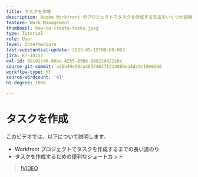 ```yaml
---
title: タスクを作成
description: Adobe Workfront のプロジェクトでタスクを作成する方法をいくつか説明します。
feature: Work Management
thumbnail: how-to-create-tasks.jpeg
type: Tutorial
role: User
level: Intermediate
last-substantial-update: 2023-05-15T00:00:00Z
jira: KT-10151
exl-id: 68102c46-80be-4255-89b8-38022d421c6c
source-git-commit: a25a49e59ca483246271214886ea4dc9c10e8d66
workflow-type: ht
source-wordcount: '41'
ht-degree: 100%

---
```


# タスクを作成

このビデオでは、以下について説明します。

* Workfront プロジェクトでタスクを作成するまでの長い道のり
* タスクを作成するための便利なショートカット

>[!VIDEO](https://video.tv.adobe.com/v/3419372/?quality=12&learn=on)
